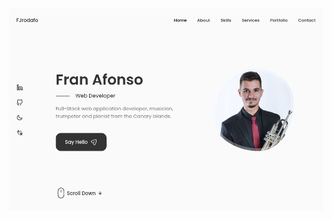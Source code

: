 <div align="center">
    <a href="https://fjrodafo.vercel.app/">
        <picture>
            <source media="(prefers-color-scheme: dark)" srcset="https://raw.githubusercontent.com/FJrodafo/Website/main/Assets/Preview/Dark.png">
            <img alt="Preview" src="https://raw.githubusercontent.com/FJrodafo/Website/main/Assets/Preview/Light.png">
        </picture>
    </a>
</div>